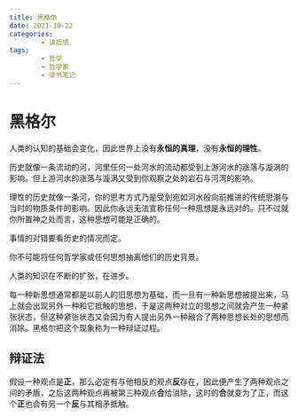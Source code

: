 ```yaml
---
title: 黑格尔
date: 2021-10-22
categories:
        - 读后感
tags:
        - 哲学
        - 哲学家
        - 读书笔记
---
```


# 黑格尔

人类的认知的基础会变化，因此世界上没有**永恒的真理**，没有**永恒的理性**。

历史就像一条流动的河，河里任何一处河水的流动都受到上游河水的涨落与漩涡的影响。但上游河水的涨落与漩涡又受到你观察之处的岩石与河湾的影响。

理性的历史就像一条河，你的思考方式乃是受到宛如河水般向前推进的传统思潮与当时的物质条件的影响。因此你永远无法宣称任何一种思想是永远对的。只不过就你所置神之处而言，这种思想可能是正确的。

事情的对错要看历史的情况而定。

你不可能将任何哲学家或任何思想抽离他们的历史背景。

人类的知识在不断的扩张，在进步。

每一种新思想通常都是以前人的旧思想为基础，而一旦有一种新思想被提出来，马上就会出现另外一种和它抵触的思想，于是这两种对立的思想之间就会产生一种紧张状态，但这种紧张状态又会因为有人提出另外一种融合了两种思想长处的思想而消除。黑格尔把这个现象称为一种辩证过程。

## 辩证法

假设一种观点是**正**，那么必定有与他相反的观点**反**存在，因此便产生了两种观点之间的矛盾，之后这两种观点再被第三种观点**合**给消除，这时的**合**就变为了正，而这个**正**也会有另一个**反**与其相矛抵触。
